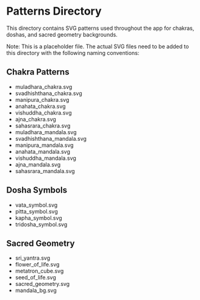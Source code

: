 # Patterns Directory

This directory contains SVG patterns used throughout the app for chakras, doshas, and sacred geometry backgrounds.

Note: This is a placeholder file. The actual SVG files need to be added to this directory with the following naming conventions:

## Chakra Patterns
- muladhara_chakra.svg
- svadhishthana_chakra.svg
- manipura_chakra.svg
- anahata_chakra.svg
- vishuddha_chakra.svg
- ajna_chakra.svg
- sahasrara_chakra.svg
- muladhara_mandala.svg
- svadhishthana_mandala.svg
- manipura_mandala.svg
- anahata_mandala.svg
- vishuddha_mandala.svg
- ajna_mandala.svg
- sahasrara_mandala.svg

## Dosha Symbols
- vata_symbol.svg
- pitta_symbol.svg
- kapha_symbol.svg
- tridosha_symbol.svg

## Sacred Geometry
- sri_yantra.svg
- flower_of_life.svg
- metatron_cube.svg
- seed_of_life.svg
- sacred_geometry.svg
- mandala_bg.svg